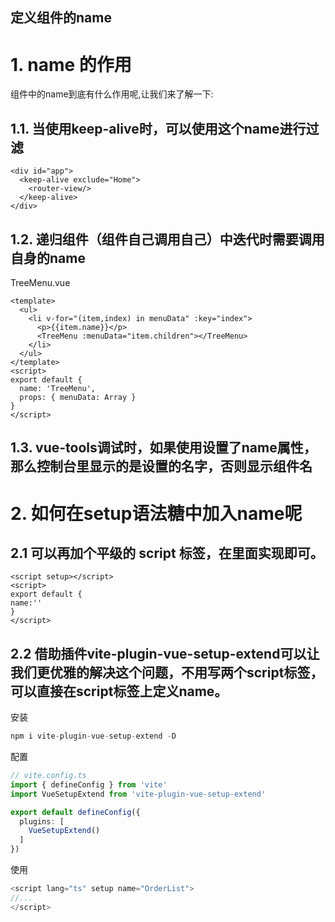 ## 定义组件的name

# 1. name 的作用

组件中的name到底有什么作用呢,让我们来了解一下:

## 1.1. 当使用keep-alive时，可以使用这个name进行过滤

```vue
<div id="app"> 
  <keep-alive exclude="Home">
    <router-view/>
  </keep-alive>
</div>
```

## 1.2. 递归组件（组件自己调用自己）中迭代时需要调用自身的name

TreeMenu.vue

```vue
<template>
  <ul>
    <li v-for="(item,index) in menuData" :key="index">
      <p>{{item.name}}</p>
      <TreeMenu :menuData="item.children"></TreeMenu>
    </li>
  </ul>
</template>
<script>
export default {
  name: 'TreeMenu',
  props: { menuData: Array }
}
</script>
```

## 1.3. vue-tools调试时，如果使用设置了name属性，那么控制台里显示的是设置的名字，否则显示组件名

# 2. 如何在setup语法糖中加入name呢

## 2.1 可以再加个平级的 script 标签，在里面实现即可。

```vue
<script setup></script>
<script>
export default {
name:''
}
</script>
```

## 2.2 借助插件**vite-plugin-vue-setup-extend**可以让我们更优雅的解决这个问题，不用写两个script标签，可以直接在script标签上定义name。

安装

```js
npm i vite-plugin-vue-setup-extend -D

```

配置

```typescript
// vite.config.ts
import { defineConfig } from 'vite'
import VueSetupExtend from 'vite-plugin-vue-setup-extend'

export default defineConfig({
  plugins: [
    VueSetupExtend()
  ]
})

```

使用

```js
<script lang="ts" setup name="OrderList">
//...
</script>
```





<Vssue/>